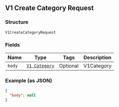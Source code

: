 ## V1 Create Category Request

### Structure

`V1CreateCategoryRequest`

### Fields

| Name | Type | Tags | Description |
|  --- | --- | --- | --- |
| `body` | [`V1 Category`]($m/V1Category) | Optional | V1Category |

### Example (as JSON)

```json
{
  "body": null
}
```

